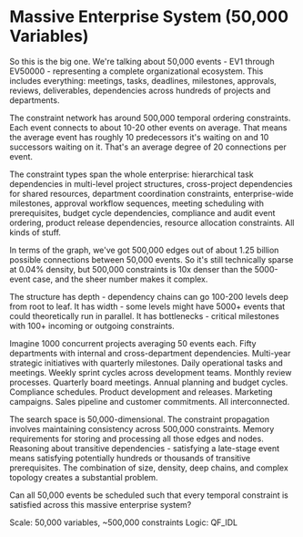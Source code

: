 # Massive Enterprise System (50,000 Variables)

So this is the big one. We're talking about 50,000 events - EV1 through EV50000 - representing a complete organizational ecosystem. This includes everything: meetings, tasks, deadlines, milestones, approvals, reviews, deliverables, dependencies across hundreds of projects and departments.

The constraint network has around 500,000 temporal ordering constraints. Each event connects to about 10-20 other events on average. That means the average event has roughly 10 predecessors it's waiting on and 10 successors waiting on it. That's an average degree of 20 connections per event.

The constraint types span the whole enterprise: hierarchical task dependencies in multi-level project structures, cross-project dependencies for shared resources, department coordination constraints, enterprise-wide milestones, approval workflow sequences, meeting scheduling with prerequisites, budget cycle dependencies, compliance and audit event ordering, product release dependencies, resource allocation constraints. All kinds of stuff.

In terms of the graph, we've got 500,000 edges out of about 1.25 billion possible connections between 50,000 events. So it's still technically sparse at 0.04% density, but 500,000 constraints is 10x denser than the 5000-event case, and the sheer number makes it complex.

The structure has depth - dependency chains can go 100-200 levels deep from root to leaf. It has width - some levels might have 5000+ events that could theoretically run in parallel. It has bottlenecks - critical milestones with 100+ incoming or outgoing constraints.

Imagine 1000 concurrent projects averaging 50 events each. Fifty departments with internal and cross-department dependencies. Multi-year strategic initiatives with quarterly milestones. Daily operational tasks and meetings. Weekly sprint cycles across development teams. Monthly review processes. Quarterly board meetings. Annual planning and budget cycles. Compliance schedules. Product development and releases. Marketing campaigns. Sales pipeline and customer commitments. All interconnected.

The search space is 50,000-dimensional. The constraint propagation involves maintaining consistency across 500,000 constraints. Memory requirements for storing and processing all those edges and nodes. Reasoning about transitive dependencies - satisfying a late-stage event means satisfying potentially hundreds or thousands of transitive prerequisites. The combination of size, density, deep chains, and complex topology creates a substantial problem.

Can all 50,000 events be scheduled such that every temporal constraint is satisfied across this massive enterprise system?

Scale: 50,000 variables, ~500,000 constraints
Logic: QF_IDL
